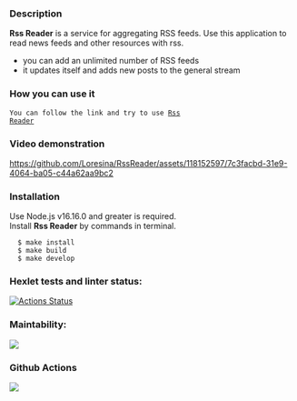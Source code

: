### Description

**Rss Reader** is a service for aggregating RSS feeds.
Use this application to read news feeds and other resources with rss.
* you can add an unlimited number of RSS feeds  
* it updates itself and adds new posts to the general stream

### How you can use it

<code>You can follow the link and try to use [Rss Reader](https://frontend-bootcamp-project-11-five.vercel.app/)
</code>

### Video demonstration
https://github.com/Loresina/RssReader/assets/118152597/7c3facbd-31e9-4064-ba05-c44a62aa9bc2



### Installation

Use Node.js v16.16.0 and greater is required.    
Install **Rss Reader** by commands in terminal.  

```
  $ make install
  $ make build
  $ make develop
``` 

### Hexlet tests and linter status:
[![Actions Status](https://github.com/Loresina/frontend-bootcamp-project-11/workflows/hexlet-check/badge.svg)](https://github.com/Loresina/frontend-bootcamp-project-11/actions)

### Maintability:
<a href="https://codeclimate.com/github/Loresina/frontend-bootcamp-project-11/maintainability"><img src="https://api.codeclimate.com/v1/badges/4fdcdcd279a5b91f17ad/maintainability" /></a>

### Github Actions
<a href="https://github.com/Loresina/frontend-bootcamp-project-11/actions"><img src="https://github.com/Loresina/frontend-bootcamp-project-11/actions/workflows/main.yml/badge.svg" /></a>

